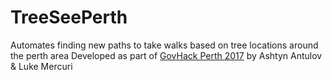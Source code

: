 # TreeSeePerth
Automates finding new paths to take walks based on tree locations around the perth area
Developed as part of [GovHack Perth 2017](https://2017.hackerspace.govhack.org/project/treesee) by Ashtyn 
Antulov & Luke Mercuri
